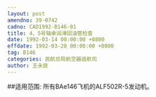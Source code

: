 ```yaml
---
layout: post
amendno: 39-0742
cadno: CAD1992-B146-01
title: 4、5号轴承润滑回油管检查
date: 1992-03-14 00:00:00 +0800
effdate: 1992-03-20 00:00:00 +0800
tag: B146
categories: 民航总局航空器适航司
author: 王永良
---
```


##适用范围:
所有BAe146飞机的ALF502R-5发动机。

